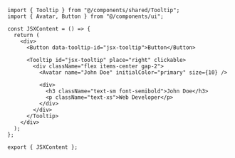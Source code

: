 ﻿```tsx
import { Tooltip } from "@/components/shared/Tooltip";
import { Avatar, Button } from "@/components/ui";

const JSXContent = () => {
  return (
    <div>
      <Button data-tooltip-id="jsx-tooltip">Button</Button>

      <Tooltip id="jsx-tooltip" place="right" clickable>
        <div className="flex items-center gap-2">
          <Avatar name="John Doe" initialColor="primary" size={10} />

          <div>
            <h3 className="text-sm font-semibold">John Doe</h3>
            <p className="text-xs">Web Developer</p>
          </div>
        </div>
      </Tooltip>
    </div>
  );
};

export { JSXContent };

```
